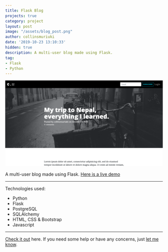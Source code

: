 ```yaml
---
title: Flask Blog
projects: true
category: project
layout: post
image: "/assets/blog_post.png"
author: collinsmuriuki
date: '2019-10-23 13:10:33'
hidden: true
description: A multi-user blog made using Flask.
tag:
- Flask
- Python
---
```


![Screenshot](/assets/blog_post.png)

A multi-user blog made using Flask. [Here is a live demo](https://collinsm-blog.herokuapp.com/)

---

Technologies used:

- Python
- Flask
- PostgreSQL
- SQLAlchemy
- HTML, CSS & Bootstrap
- Javascript

---

[Check it out](http://github.com/collinsmuriuki/blog/) here.
If you need some help or have any concerns, just [let me know](http://github.com/collinsmuriuki/blog/issues).